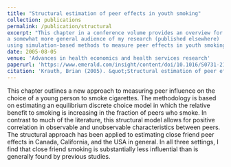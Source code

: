 ```yaml
---
title: "Structural estimation of peer effects in youth smoking"
collection: publications
permalink: /publication/structural
excerpt: "This chapter in a conference volume provides an overview for 
a somewhat more general audience of my research (published elsewhere) 
using simulation-based methods to measure peer effects in youth smoking."
date: 2005-08-05
venue: 'Advances in health economics and health services research'
paperurl: 'https://www.emerald.com/insight/content/doi/10.1016/S0731-2199(05)16009-9/full/html'
citation: 'Krauth, Brian (2005). &quot;Structural estimation of peer effects in youth smoking.&quot; <i>Advances in health economics and health services research</i>. 16.'
---
```

This chapter outlines a new approach to measuring peer influence on the choice of a young
person to smoke cigarettes. The methodology is based on estimating an equilibrium discrete
choice model in which the relative benefit to smoking is increasing in the fraction of peers
who smoke. In contrast to much of the literature, this structural model allows for positive
correlation in observable and unobservable characteristics between peers. The structural
approach has been applied to estimating close friend peer effects in Canada, California,
and the USA in general. In all three settings, I find that close friend smoking is
substantially less influential than is generally found by previous studies.
